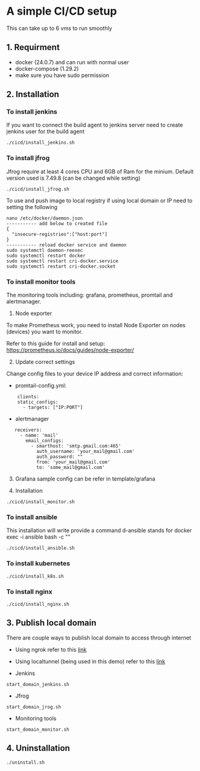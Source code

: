 # A simple CI/CD setup

This can take up to 6 vms to run smoothly

## 1. Requirment

- docker (24.0.7) and can run with normal user
- docker-compose (1.29.2)
- make sure you have sudo permission

## 2. Installation

### To install jenkins

If you want to connect the build agent to jenkins server need to create jenkins user for the build agent

```
./cicd/install_jenkins.sh
```

### To install jfrog

Jfrog require at least 4 cores CPU and 6GB of Ram for the minium. Default version used is 7.49.8 (can be changed while setting)

```
./cicd/install_jfrog.sh
```

To use and push image to local registry if using local domain or IP need to setting the following

```
nano /etc/docker/daemon.json
----------- add below to created file
{ 
  "insecure-registries":["host:port"] 
}
----------- reload docker service and daemon
sudo systemctl daemon-reexec
sudo systemctl restart docker
sudo systemctl restart cri-docker.service
sudo systemctl restart cri-docker.socket
```

### To install monitor tools

The monitoring tools including: grafana, prometheus, promtail and alertmanager.

1. Node exporter

To make Prometheus work, you need to install Node Exporter on nodes (devices) you want to monitor.

Refer to this guide for install and setup: https://prometheus.io/docs/guides/node-exporter/

2. Update correct settings

Change config files to your device IP address and correct information:

- promtail-config.yml:

```
    clients:
    static_configs:
      - targets: ["IP:PORT"]
```
- alertmanager

 ```
    receivers:
      - name: 'mail'
        email_configs:
          - smarthost: 'smtp.gmail.com:465'
            auth_username: 'your_mail@gmail.com'
            auth_password: ""
            from: 'your_mail@gmail.com'
            to: 'some_mail@gmail.com'
```
3. Grafana sample config can be refer in template/grafana

4. Installation

```
./cicd/install_monitor.sh
```

### To install ansible

This installation will write provide a command d-ansible stands for docker exec -i ansible bash -c ""

```
./cicd/install_ansible.sh
```

### To install kubernetes

```
./cicd/install_k8s.sh
```

### To install nginx

```
./cicd/install_nginx.sh
```

## 3. Publish local domain
There are couple ways to publish local domain to access through internet

- Using ngrok refer to this [link](https://ngrok.com/downloads/linux)

- Using localtunnel (being used in this demo) refer to this [link](https://www.npmjs.com/package/localtunnel)

- Jenkins

```
start_domain_jenkins.sh
```

- Jfrog

```
start_domain_jrog.sh
```

- Monitoring tools

```
start_domain_monitor.sh
```

## 4. Uninstallation
```
./uninstall.sh
```
